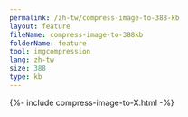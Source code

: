 ```yaml
---
permalink: /zh-tw/compress-image-to-388-kb
layout: feature
fileName: compress-image-to-388kb
folderName: feature
tool: imgcompression
lang: zh-tw
size: 388
type: kb
---
```


{%- include compress-image-to-X.html -%}
